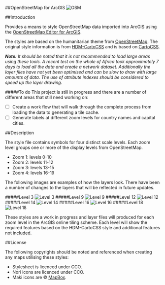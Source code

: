##OpenStreetMap for ArcGIS
![OSM](https://raw.githubusercontent.com/GASCUK/OpenStreetMap-ArcGIS/master/Images/osm_screenshot.png)

##Introduction

Provides a means to style OpenStreetMap data imported into ArcGIS using the [OpenStreetMap Editor for ArcGIS](http://www.esri.com/software/arcgis/extensions/openstreetmap).

The styles are based on the humanitarian theme from [OpenStreetMap](http://openstreetmap.org/). The original style information is from [HDM-CartoCSS](https://github.com/hotosm/HDM-CartoCSS) and is based on [CartoCSS](https://github.com/mapbox/carto).

_**Note:** It should be noted that it is not recommended to load large areas using these tools. A recent test on the whole of Africa took approximately 7 days to load all the data and create a network dataset. Additionally the layer files have not yet been optimised and can be slow to draw with large amounts of data. The use of attribute indexes should be considered to speed up the layer drawing._

#####To do
This project is still in progress and there are a number of different areas that still need working on:
- [ ] Create a work flow that will walk through the complete process from loading the data to generating a tile cache.
- [ ] Generate labels at different zoom levels for country names and capital cities.

##Description

The style file contains symbols for four distinct scale levels. Each zoom level groups one or more of the display levels from OpenStreetMap.

- Zoom 1: levels 0-10
- Zoom 2: levels 11-12
- Zoom 3: levels 13-15
- Zoom 4: levels 16-19

The following images are examples of how the layers look. There have been a number of changes to the layers that will be reflected in future updates.

#####Level 3
![Level 3](https://raw.githubusercontent.com/GASCUK/OpenStreetMap-ArcGIS/master/Images/Zoom3.jpg)
#####Level 9
![Level 9](https://raw.githubusercontent.com/GASCUK/OpenStreetMap-ArcGIS/master/Images/Zoom9.jpg)
#####Level 12
![Level 12](https://raw.githubusercontent.com/GASCUK/OpenStreetMap-ArcGIS/master/Images/Zoom12.jpg)
#####Level 14
![Level 14](https://raw.githubusercontent.com/GASCUK/OpenStreetMap-ArcGIS/master/Images/Zoom14.jpg)
#####Level 16
![Level 16](https://raw.githubusercontent.com/GASCUK/OpenStreetMap-ArcGIS/master/Images/Zoom16.jpg)
#####Level 18
![Level 18](https://raw.githubusercontent.com/GASCUK/OpenStreetMap-ArcGIS/master/Images/Zoom18.jpg)


These styles are a work in progress and layer files will produced for each zoom level in the ArcGIS online tiling scheme. Each level will show the required features based on the HDM-CartoCSS style and additional features not included.

##License

The following copyrights should be noted and referenced when creating any maps utilising these styles:

- Stylesheet is licenced under CCO.
- Nori icons are licenced under CCO.
- Maki icons are © [MapBox](https://www.mapbox.com/maki/).
